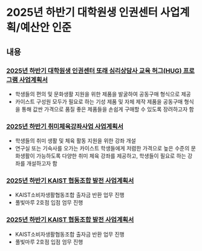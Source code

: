 2025년 하반기 대학원생 인권센터 사업계획/예산안 인준
===

## 내용

### [2025년 하반기 대학원생 인권센터 또래 심리상담사 교육 허그(HUG) 프로그램 사업계획서](허그.md)
- 학생들의 편의 및 문화생활 지원을 위한 제품을 발굴하여 공동구매 형식으로 제공
- 카이스트 구성원 모두가 필요로 하는 기성 제품 및 자체 제작 제품을 공동구매 형식을 통해 값싼 가격으로 품질 좋은 제품들을 손쉽게 구매할 수 있도록 장려하고자 함


### [2025년 하반기 취미체육강좌사업 사업계획서](리뉴얼.md)
- 학생들의 취미 생활 및 체육 활동 지원을 위한 강좌 개설
- 연구실 또는 기숙사를 오가는 카이스트 학생들에게 저렴한 가격으로 높은 수준의 문화생활이 가능하도록 다양한 취미 체육 강좌를 제공하고, 학생들이 필요로 하는 강좌를 개설하고자 함

### [2025년 하반기 KAIST 협동조합 발전 사업계획서](익명.md)
- KAIST소비자생활협동조합 출자금 반환 업무 진행
- 풀빛마루 2호점 입점 엄무 진행

### [2025년 하반기 KAIST 협동조합 발전 사업계획서](접근성개선.md)
- KAIST소비자생활협동조합 출자금 반환 업무 진행
- 풀빛마루 2호점 입점 엄무 진행
